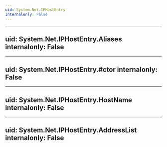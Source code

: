 ```yaml
---
uid: System.Net.IPHostEntry
internalonly: False
---
```


---
uid: System.Net.IPHostEntry.Aliases
internalonly: False
---

---
uid: System.Net.IPHostEntry.#ctor
internalonly: False
---

---
uid: System.Net.IPHostEntry.HostName
internalonly: False
---

---
uid: System.Net.IPHostEntry.AddressList
internalonly: False
---
